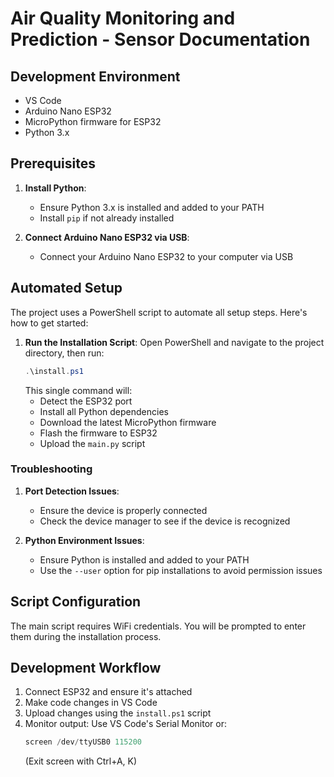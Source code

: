 # Air Quality Monitoring and Prediction - Sensor Documentation

## Development Environment

- VS Code
- Arduino Nano ESP32
- MicroPython firmware for ESP32
- Python 3.x

## Prerequisites

1. **Install Python**:
   - Ensure Python 3.x is installed and added to your PATH
   - Install `pip` if not already installed

2. **Connect Arduino Nano ESP32 via USB**:
   - Connect your Arduino Nano ESP32 to your computer via USB

## Automated Setup

The project uses a PowerShell script to automate all setup steps. Here's how to get started:

1. **Run the Installation Script**:
   Open PowerShell and navigate to the project directory, then run:
   ```powershell
   .\install.ps1
   ```
   This single command will:
   - Detect the ESP32 port
   - Install all Python dependencies
   - Download the latest MicroPython firmware
   - Flash the firmware to ESP32
   - Upload the `main.py` script

### Troubleshooting

1. **Port Detection Issues**:
   - Ensure the device is properly connected
   - Check the device manager to see if the device is recognized

2. **Python Environment Issues**:
   - Ensure Python is installed and added to your PATH
   - Use the `--user` option for pip installations to avoid permission issues

## Script Configuration

The main script requires WiFi credentials. You will be prompted to enter them during the installation process.

## Development Workflow

1. Connect ESP32 and ensure it's attached
2. Make code changes in VS Code
3. Upload changes using the `install.ps1` script
4. Monitor output: Use VS Code's Serial Monitor or:
   ```powershell
   screen /dev/ttyUSB0 115200
   ```
   (Exit screen with Ctrl+A, K)
